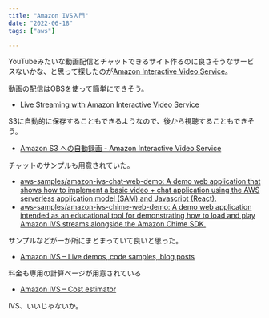 ```yaml
---
title: "Amazon IVS入門"
date: "2022-06-18"
tags: ["aws"]

---
```


YouTubeみたいな動画配信とチャットできるサイト作るのに良さそうなサービスないかな、と思って探したのが[Amazon Interactive Video Service](https://aws.amazon.com/jp/ivs/)。

動画の配信はOBSを使って簡単にできそう。
- [Live Streaming with Amazon Interactive Video Service](https://catalog.us-east-1.prod.workshops.aws/workshops/022adf04-0ff9-49af-848f-993e42575540/ja-JP)

S3に自動的に保存することもできるようなので、後から視聴することもできそう。
- [Amazon S3 への自動録画 - Amazon Interactive Video Service](https://docs.aws.amazon.com/ja_jp/ivs/latest/userguide/record-to-s3.html)

チャットのサンプルも用意されていた。
- [aws-samples/amazon-ivs-chat-web-demo: A demo web application that shows how to implement a basic video + chat application using the AWS serverless application model (SAM) and Javascript (React).](https://github.com/aws-samples/amazon-ivs-chat-web-demo)
- [aws-samples/amazon-ivs-chime-web-demo: A demo web application intended as an educational tool for demonstrating how to load and play Amazon IVS streams alongside the Amazon Chime SDK.](https://github.com/aws-samples/amazon-ivs-chime-web-demo)

サンプルなどが一か所にまとまっていて良いと思った。
- [Amazon IVS – Live demos, code samples, blog posts](https://ivs.rocks/examples)

料金も専用の計算ページが用意されている
- [Amazon IVS – Cost estimator](https://ivs.rocks/calculator)

IVS、いいじゃないか。
